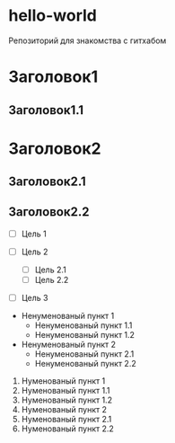 hello-world
===========

Репозиторий для знакомства с гитхабом

# Заголовок1
## Заголовок1.1
# Заголовок2
## Заголовок2.1
## Заголовок2.2

- [ ] Цель 1
- [ ] Цель 2
  - [ ] Цель 2.1
  - [ ] Цель 2.2
- [ ] Цель 3


- Ненуменованый пункт 1
  - Ненуменованый пункт 1.1
  - Ненуменованый пункт 1.2
- Ненуменованый пункт 2
  - Ненуменованый пункт 2.1
  - Ненуменованый пункт 2.2

1. Нуменованый пункт 1
  1.  Нуменованый пункт 1.1
  2.  Нуменованый пункт 1.2
2. Нуменованый пункт 2
  1. Нуменованый пункт 2.1
  2. Нуменованый пункт 2.2
